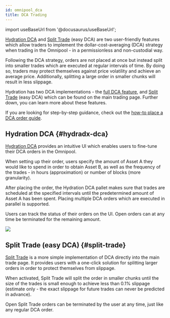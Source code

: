 ```yaml
---
id: omnipool_dca
title: DCA Trading
---
```


import useBaseUrl from '@docusaurus/useBaseUrl';

[Hydration DCA](https://app.hydradx.io/dca) and [Split Trade](https://app.hydradx.io/trade) (easy DCA) are two user-friendly features which allow traders to implement the dollar-cost-averaging (DCA) strategy when trading in the Omnipool - in a permissionless and non-custodial way.

Following the DCA strategy, orders are not placed at once but instead split into smaller trades which are executed at regular intervals of time. By doing so, traders may protect themselves against price volatility and achieve an average price. Additionally, splitting a large order in smaller chunks will result in less slippage.

Hydration has two DCA implementations - the [full DCA feature](#hydradx-dca), and [Split Trade](#split-trade) (easy DCA) which can be found on the main trading page. Further down, you can learn more about these features.

If you are looking for step-by-step guidance, check out the [how-to place a DCA order guide](/howto_dca).

## Hydration DCA {#hydradx-dca}

[Hydration DCA](https://app.hydradx.io/dca) provides an intuitive UI which enables users to fine-tune their DCA orders in the Omnipool.

When setting up their order, users specify the amount of Asset A they would like to spend in order to obtain Asset B, as well as the frequency of the trades - in hours (approximation) or number of blocks (more granularity).

After placing the order, the Hydration DCA pallet makes sure that trades are scheduled at the specified intervals until the predetermined amount of Asset A has been spent. Placing multiple DCA orders which are executed in parallel is supported.

Users can track the status of their orders on the UI. Open orders can at any time be terminated for the remaining amount.

<div style={{textAlign: 'center'}}>
  <img src={useBaseUrl('/omnipool_dca/dca.jpg')} />
</div>  


## Split Trade (easy DCA) {#split-trade}

[Split Trade](https://app.hydradx.io/trade) is a more simple implementation of DCA directly into the main trade page. It provides users with a one-click solution for splitting larger orders in order to protect themselves from slippage.

When activated, Split Trade will split the order in smaller chunks until the size of the trades is small enough to achieve less than 0.1% slippage (estimate only - the exact slippage for future trades can never be predicted in advance).

Open Split Trade orders can be terminated by the user at any time, just like any regular DCA order.
